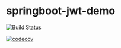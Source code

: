 # springboot-jwt-demo


[![Build Status](https://travis-ci.org/sergiovlvitorino/springboot-jwt-demo.svg?branch=master)](https://travis-ci.org/sergiovlvitorino/springboot-jwt-demo)

[![codecov](https://codecov.io/gh/sergiovlvitorino/springboot-jwt-demo/branch/master/graph/badge.svg)](https://codecov.io/gh/sergiovlvitorino/springboot-jwt-demo)
